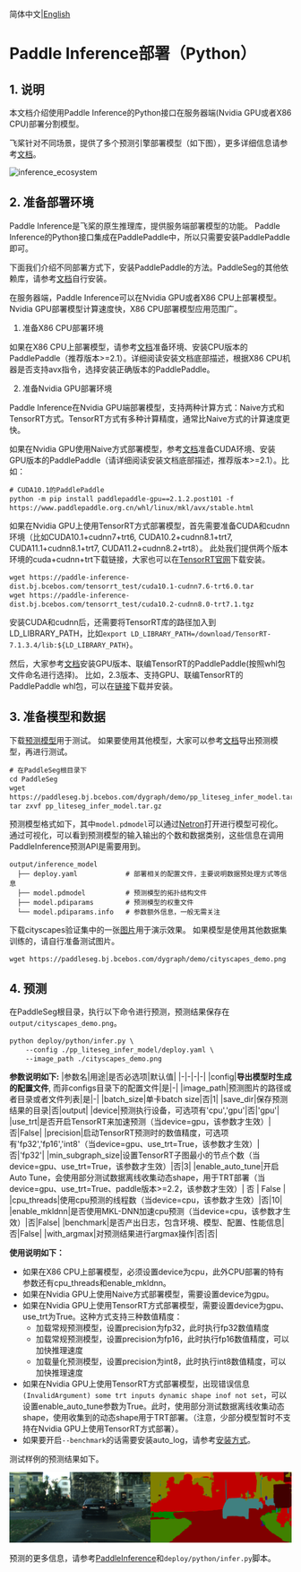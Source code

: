简体中文|[English](python_inference.md)
# Paddle Inference部署（Python）

## 1. 说明

本文档介绍使用Paddle Inference的Python接口在服务器端(Nvidia GPU或者X86 CPU)部署分割模型。

飞桨针对不同场景，提供了多个预测引擎部署模型（如下图），更多详细信息请参考[文档](https://www.paddlepaddle.org.cn/inference/v2.3/product_introduction/summary.html)。

![inference_ecosystem](https://user-images.githubusercontent.com/52520497/130720374-26947102-93ec-41e2-8207-38081dcc27aa.png)

## 2. 准备部署环境

Paddle Inference是飞桨的原生推理库，提供服务端部署模型的功能。
Paddle Inference的Python接口集成在PaddlePaddle中，所以只需要安装PaddlePaddle即可。

下面我们介绍不同部署方式下，安装PaddlePaddle的方法。PaddleSeg的其他依赖库，请参考[文档](../../install_cn.md)自行安装。

在服务器端，Paddle Inference可以在Nvidia GPU或者X86 CPU上部署模型。Nvidia GPU部署模型计算速度快，X86 CPU部署模型应用范围广。

1) 准备X86 CPU部署环境

如果在X86 CPU上部署模型，请参考[文档](https://www.paddlepaddle.org.cn/install/quick?docurl=/documentation/docs/zh/install/pip/linux-pip.html)准备环境、安装CPU版本的PaddlePaddle（推荐版本>=2.1）。详细阅读安装文档底部描述，根据X86 CPU机器是否支持avx指令，选择安装正确版本的PaddlePaddle。

2) 准备Nvidia GPU部署环境

Paddle Inference在Nvidia GPU端部署模型，支持两种计算方式：Naive方式和TensorRT方式。TensorRT方式有多种计算精度，通常比Naive方式的计算速度更快。

如果在Nvidia GPU使用Naive方式部署模型，参考[文档](https://www.paddlepaddle.org.cn/install/quick?docurl=/documentation/docs/zh/install/pip/linux-pip.html)准备CUDA环境、安装GPU版本的PaddlePaddle（请详细阅读安装文档底部描述，推荐版本>=2.1）。比如：

```
# CUDA10.1的PaddlePaddle
python -m pip install paddlepaddle-gpu==2.1.2.post101 -f https://www.paddlepaddle.org.cn/whl/linux/mkl/avx/stable.html
```

如果在Nvidia GPU上使用TensorRT方式部署模型，首先需要准备CUDA和cudnn环境（比如CUDA10.1+cudnn7+trt6, CUDA10.2+cudnn8.1+trt7, CUDA11.1+cudnn8.1+trt7, CUDA11.2+cudnn8.2+trt8）。
此处我们提供两个版本环境的cuda+cudnn+trt下载链接，大家也可以在[TensorRT官网](https://developer.nvidia.com/tensorrt)下载安装。

```
wget https://paddle-inference-dist.bj.bcebos.com/tensorrt_test/cuda10.1-cudnn7.6-trt6.0.tar
wget https://paddle-inference-dist.bj.bcebos.com/tensorrt_test/cuda10.2-cudnn8.0-trt7.1.tgz
```

安装CUDA和cudnn后，还需要将TensorRT库的路径加入到LD_LIBRARY_PATH，比如`export LD_LIBRARY_PATH=/download/TensorRT-7.1.3.4/lib:${LD_LIBRARY_PATH}`。


然后，大家参考[文档](https://www.paddlepaddle.org.cn/inference/v2.3/user_guides/download_lib.html#python)安装GPU版本、联编TensorRT的PaddlePaddle(按照whl包文件命名进行选择)。
比如，2.3版本、支持GPU、联编TensorRT的PaddlePaddle whl包，可以在[链接](https://www.paddlepaddle.org.cn/inference/v2.3/user_guides/download_lib.html#python)下载并安装。

## 3. 准备模型和数据

下载[预测模型](https://paddleseg.bj.bcebos.com/dygraph/demo/pp_liteseg_infer_model.tar.gz)用于测试。
如果要使用其他模型，大家可以参考[文档](../../model_export.md)导出预测模型，再进行测试。

```shell
# 在PaddleSeg根目录下
cd PaddleSeg
wget https://paddleseg.bj.bcebos.com/dygraph/demo/pp_liteseg_infer_model.tar.gz
tar zxvf pp_liteseg_infer_model.tar.gz
```

预测模型格式如下，其中`model.pdmodel`可以通过[Netron](https://netron.app/)打开进行模型可视化。
通过可视化，可以看到预测模型的输入输出的个数和数据类别，这些信息在调用PaddleInference预测API是需要用到。
```shell
output/inference_model
  ├── deploy.yaml            # 部署相关的配置文件，主要说明数据预处理方式等信息
  ├── model.pdmodel          # 预测模型的拓扑结构文件
  ├── model.pdiparams        # 预测模型的权重文件
  └── model.pdiparams.info   # 参数额外信息，一般无需关注
```

下载cityscapes验证集中的一张[图片](https://paddleseg.bj.bcebos.com/dygraph/demo/cityscapes_demo.png)用于演示效果。
如果模型是使用其他数据集训练的，请自行准备测试图片。

```
wget https://paddleseg.bj.bcebos.com/dygraph/demo/cityscapes_demo.png
```


## 4. 预测

在PaddleSeg根目录，执行以下命令进行预测，预测结果保存在`output/cityscapes_demo.png`。

```shell
python deploy/python/infer.py \
    --config ./pp_liteseg_infer_model/deploy.yaml \
    --image_path ./cityscapes_demo.png
```

**参数说明如下:**
|参数名|用途|是否必选项|默认值|
|-|-|-|-|
|config|**导出模型时生成的配置文件**, 而非configs目录下的配置文件|是|-|
|image_path|预测图片的路径或者目录或者文件列表|是|-|
|batch_size|单卡batch size|否|1|
|save_dir|保存预测结果的目录|否|output|
|device|预测执行设备，可选项有'cpu','gpu'|否|'gpu'|
|use_trt|是否开启TensorRT来加速预测（当device=gpu，该参数才生效）|否|False|
|precision|启动TensorRT预测时的数值精度，可选项有'fp32','fp16','int8'（当device=gpu、use_trt=True，该参数才生效）|否|'fp32'|
|min_subgraph_size|设置TensorRT子图最小的节点个数（当device=gpu、use_trt=True，该参数才生效）|否|3|
|enable_auto_tune|开启Auto Tune，会使用部分测试数据离线收集动态shape，用于TRT部署（当device=gpu、use_trt=True、paddle版本>=2.2，该参数才生效）| 否 | False |
|cpu_threads|使用cpu预测的线程数（当device=cpu，该参数才生效）|否|10|
|enable_mkldnn|是否使用MKL-DNN加速cpu预测（当device=cpu，该参数才生效）|否|False|
|benchmark|是否产出日志，包含环境、模型、配置、性能信息|否|False|
|with_argmax|对预测结果进行argmax操作|否|否|

**使用说明如下：**
* 如果在X86 CPU上部署模型，必须设置device为cpu，此外CPU部署的特有参数还有cpu_threads和enable_mkldnn。
* 如果在Nvidia GPU上使用Naive方式部署模型，需要设置device为gpu。
* 如果在Nvidia GPU上使用TensorRT方式部署模型，需要设置device为gpu、use_trt为True。这种方式支持三种数值精度：
    * 加载常规预测模型，设置precision为fp32，此时执行fp32数值精度
    * 加载常规预测模型，设置precision为fp16，此时执行fp16数值精度，可以加快推理速度
    * 加载量化预测模型，设置precision为int8，此时执行int8数值精度，可以加快推理速度
* 如果在Nvidia GPU上使用TensorRT方式部署模型，出现错误信息`(InvalidArgument) some trt inputs dynamic shape inof not set`，可以设置enable_auto_tune参数为True。此时，使用部分测试数据离线收集动态shape，使用收集到的动态shape用于TRT部署。（注意，少部分模型暂时不支持在Nvidia GPU上使用TensorRT方式部署）。
* 如果要开启`--benchmark`的话需要安装auto_log，请参考[安装方式](https://github.com/LDOUBLEV/AutoLog)。

测试样例的预测结果如下。

![cityscape_predict_demo.png](../../images/cityscapes_predict_demo.png)


预测的更多信息，请参考[PaddleInference](https://www.paddlepaddle.org.cn/inference/product_introduction/inference_intro.html)和`deploy/python/infer.py`脚本。
